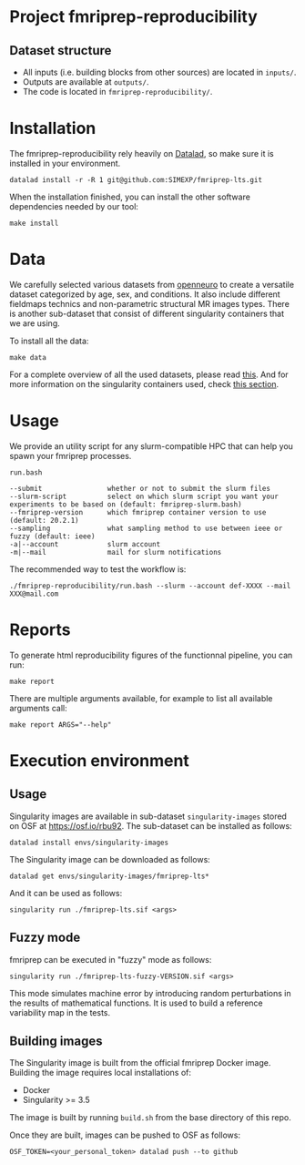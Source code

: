 # Project fmriprep-reproducibility

## Dataset structure

- All inputs (i.e. building blocks from other sources) are located in
  `inputs/`.
- Outputs are available at `outputs/`.
- The code is located in `fmriprep-reproducibility/`.

# Installation

The fmriprep-reproducibility rely heavily on [Datalad](https://www.datalad.org/), so make sure it is installed in your environment.

`datalad install -r -R 1 git@github.com:SIMEXP/fmriprep-lts.git`

When the installation finished, you can install the other software dependencies needed by our tool:

`make install`

# Data

We carefully selected various datasets from [openneuro](https://openneuro.org/) to create a versatile dataset categorized by age, sex, and conditions.
It also include different fieldmaps technics and non-parametric structural MR images types.
There is another sub-dataset that consist of different singularity containers that we are using.

To install all the data:

`make data`

For a complete overview of all the used datasets, please read [this](https://github.com/SIMEXP/fmriprep-reproducibility/blob/5e7d0d9b0a84eb3e508478192a15d1e5cdfc5a0d/fmriprep-reproducibility/get_data.bash#L20-L37).
And for more information on the singularity containers used, check [this section](#execution-environment).

# Usage

We provide an utility script for any slurm-compatible HPC that can help you spawn your fmriprep processes.

```
run.bash

--submit                whether or not to submit the slurm files
--slurm-script          select on which slurm script you want your experiments to be based on (default: fmriprep-slurm.bash)
--fmriprep-version      which fmriprep container version to use (default: 20.2.1)
--sampling              what sampling method to use between ieee or fuzzy (default: ieee)
-a|--account            slurm account
-m|--mail               mail for slurm notifications
```
The recommended way to test the workflow is:

`./fmriprep-reproducibility/run.bash --slurm --account def-XXXX --mail XXX@mail.com`

# Reports

To generate html reproducibility figures of the functionnal pipeline, you can run:

`make report`

There are multiple arguments available, for example to list all available arguments call:

`make report ARGS="--help"`

# Execution environment

## Usage

Singularity images are available in sub-dataset `singularity-images` stored on OSF at https://osf.io/rbu92. The sub-dataset can be installed as follows:

```
datalad install envs/singularity-images
```

The Singularity image can be downloaded as follows:
```
datalad get envs/singularity-images/fmriprep-lts*
```

And it can be used as follows:
```
singularity run ./fmriprep-lts.sif <args>
```

## Fuzzy mode

fmriprep can be executed in "fuzzy" mode as follows:
```
singularity run ./fmriprep-lts-fuzzy-VERSION.sif <args>
```

This mode simulates machine error by introducing random perturbations in the results of mathematical functions. It is used to build a reference variability map in the tests.

## Building images

The Singularity image is built from the official fmriprep Docker image. Building the image requires local installations of:
* Docker
* Singularity >= 3.5

The image is built by running `build.sh` from the base directory of this repo.

Once they are built, images can be pushed to OSF as follows:
```
OSF_TOKEN=<your_personal_token> datalad push --to github
```



